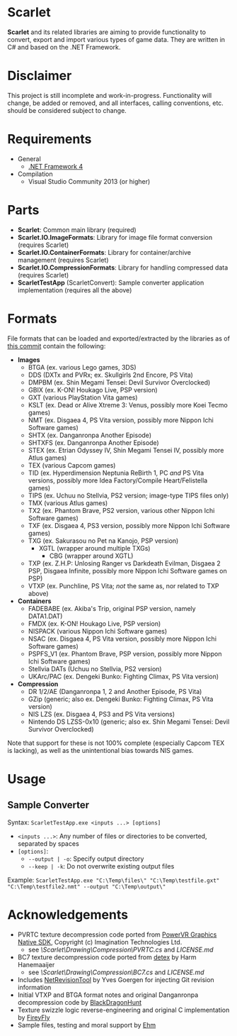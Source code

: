 Scarlet
=======
__Scarlet__ and its related libraries are aiming to provide functionality to convert, export and import various types of game data. They are written in C# and based on the .NET Framework.

Disclaimer
==========
This project is still incomplete and work-in-progress. Functionality will change, be added or removed, and all interfaces, calling conventions, etc. should be considered subject to change.

Requirements
============
* General
  * [.NET Framework 4](http://www.microsoft.com/en-US/download/details.aspx?id=17718)
* Compilation
  * Visual Studio Community 2013 (or higher)

Parts
=====
* __Scarlet__: Common main library (required)
* __Scarlet.IO.ImageFormats__: Library for image file format conversion (requires Scarlet)
* __Scarlet.IO.ContainerFormats__: Library for container/archive management (requires Scarlet)
* __Scarlet.IO.CompressionFormats__: Library for handling compressed data (requires Scarlet)
* __ScarletTestApp__ (ScarletConvert): Sample converter application implementation (requires all the above)

Formats
=======
File formats that can be loaded and exported/extracted by the libraries as of [this commit](https://github.com/xdanieldzd/Scarlet/tree/2ab616efc5d80b16d78f18d9bc232be39779871d) contain the following:

* __Images__
  * BTGA (ex. various Lego games, 3DS)
  * DDS (DXTx and PVRx; ex. Skullgirls 2nd Encore, PS Vita)
  * DMPBM (ex. Shin Megami Tensei: Devil Survivor Overclocked)
  * GBIX (ex. K-ON! Houkago Live, PSP version)
  * GXT (various PlayStation Vita games)
  * KSLT (ex. Dead or Alive Xtreme 3: Venus, possibly more Koei Tecmo games)
  * NMT (ex. Disgaea 4, PS Vita version, possibly more Nippon Ichi Software games)
  * SHTX (ex. Danganronpa Another Episode)
  * SHTXFS (ex. Danganronpa Another Episode)
  * STEX (ex. Etrian Odyssey IV, Shin Megami Tensei IV, possibly more Atlus games)
  * TEX (various Capcom games)
  * TID (ex. Hyperdimension Neptunia ReBirth 1, PC _and_ PS Vita versions, possibly more Idea Factory/Compile Heart/Felistella games)
  * TIPS (ex. Uchuu no Stellvia, PS2 version; image-type TIPS files only)
  * TMX (various Atlus games)
  * TX2 (ex. Phantom Brave, PS2 version, various other Nippon Ichi Software games)
  * TXF (ex. Disgaea 4, PS3 version, possibly more Nippon Ichi Software games)
  * TXG (ex. Sakurasou no Pet na Kanojo, PSP version)
    * XGTL (wrapper around multiple TXGs)
      * CBG (wrapper around XGTL)
  * TXP (ex. Z.H.P: Unlosing Ranger vs Darkdeath Evilman, Disgaea 2 PSP, Disgaea Infinite, possibly more Nippon Ichi Software games on PSP)
  * VTXP (ex. Punchline, PS Vita; _not_ the same as, nor related to TXP above)
* __Containers__
  * FADEBABE (ex. Akiba's Trip, original PSP version, namely DATA1.DAT)
  * FMDX (ex. K-ON! Houkago Live, PSP version)
  * NISPACK (various Nippon Ichi Software games)
  * NSAC (ex. Disgaea 4, PS Vita version, possibly more Nippon Ichi Software games)
  * PSPFS_V1 (ex. Phantom Brave, PSP version, possibly more Nippon Ichi Software games)
  * Stellvia DATs (Uchuu no Stellvia, PS2 version)
  * UKArc/PAC (ex. Dengeki Bunko: Fighting Climax, PS Vita version)
* __Compression__
  * DR 1/2/AE (Danganronpa 1, 2 and Another Episode, PS Vita)
  * GZip (generic; also ex. Dengeki Bunko: Fighting Climax, PS Vita version)
  * NIS LZS (ex. Disgaea 4, PS3 and PS Vita versions)
  * Nintendo DS LZSS-0x10 (generic; also ex. Shin Megami Tensei: Devil Survivor Overclocked)

Note that support for these is not 100% complete (especially Capcom TEX is lacking), as well as the unintentional bias towards NIS games.

Usage
=====
Sample Converter
----------------
Syntax: `ScarletTestApp.exe <inputs ...> [options]`
* `<inputs ...>`: Any number of files or directories to be converted, separated by spaces
* `[options]`:
  * `--output | -o`: Specify output directory
  * `--keep | -k`: Do not overwrite existing output files

Example: `ScarletTestApp.exe "C:\Temp\files\" "C:\Temp\testfile.gxt" "C:\Temp\testfile2.nmt" --output "C:\Temp\output\"`

Acknowledgements
================
* PVRTC texture decompression code ported from [PowerVR Graphics Native SDK](https://github.com/powervr-graphics/Native_SDK), Copyright (c) Imagination Technologies Ltd.
  * see *\Scarlet\Drawing\Compression\PVRTC.cs* and *LICENSE.md*
* BC7 texture decompression code ported from [detex](https://github.com/hglm/detex) by Harm Hanemaaijer
  * see *\Scarlet\Drawing\Compression\BC7.cs* and *LICENSE.md*
* Includes [NetRevisionTool](http://unclassified.software/apps/netrevisiontool) by Yves Goergen for injecting Git revision information
* Initial VTXP and BTGA format notes and original Danganronpa decompression code by [BlackDragonHunt](https://github.com/BlackDragonHunt)
* Texture swizzle logic reverse-engineering and original C implementation by [FireyFly](https://github.com/FireyFly)
* Sample files, testing and moral support by [Ehm](https://twitter.com/OtherEhm)
